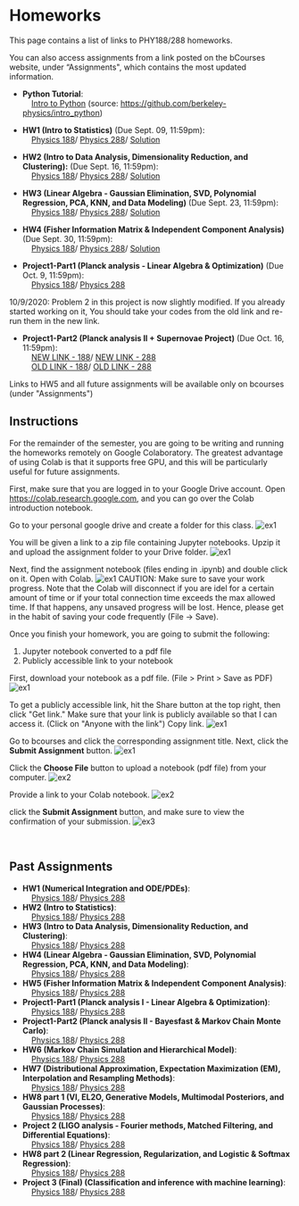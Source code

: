Homeworks 
=========

This page contains a list of links to PHY188/288 homeworks.

You can also access assignments from a link posted on the  bCourses website,  under “Assignments",
which contains the most updated information. 

 - **Python Tutorial**: 
<br> &nbsp; &nbsp; [Intro to Python](http://datahub.berkeley.edu/user-redirect/interact?account=phy188-288-ucb&repo=seljak-fall-2020&branch=master&path=Homework/PythonTutorial/IntrotoPython.ipynb) (source:  https://github.com/berkeley-physics/intro_python)

 - **HW1 (Intro to Statistics)** (Due Sept. 09, 11:59pm): 
 <br> &nbsp; &nbsp; [Physics 188](http://datahub.berkeley.edu/user-redirect/interact?account=phy188-288-ucb&repo=seljak-fall-2020&branch=master&path=Homework/HW1/HW1_188.ipynb)/    [Physics 288](http://datahub.berkeley.edu/user-redirect/interact?account=phy188-288-ucb&repo=seljak-fall-2020&branch=master&path=Homework/HW1/HW1_288.ipynb)/    [Solution](http://datahub.berkeley.edu/user-redirect/interact?account=phy188-288-ucb&repo=seljak-fall-2020&branch=master&path=Homework/HW1/HW1_solution.ipynb
)
 
 - **HW2 (Intro to Data Analysis, Dimensionality Reduction, and Clustering):** (Due Sept. 16, 11:59pm): 
 <br> &nbsp; &nbsp; [Physics 188](http://datahub.berkeley.edu/user-redirect/interact?account=phy188-288-ucb&repo=seljak-fall-2020&branch=master&path=Homework/HW2/HW2_188.ipynb)/    [Physics 288](http://datahub.berkeley.edu/user-redirect/interact?account=phy188-288-ucb&repo=seljak-fall-2020&branch=master&path=Homework/HW2/HW2_288.ipynb)/    [Solution](http://datahub.berkeley.edu/user-redirect/interact?account=phy188-288-ucb&repo=seljak-fall-2020&branch=master&path=Homework/HW2/HW2-solution.ipynb)
 
 - **HW3 (Linear Algebra - Gaussian Elimination, SVD, Polynomial Regression, PCA, KNN, and Data Modeling)** (Due Sept. 23, 11:59pm): 
 <br> &nbsp; &nbsp; [Physics 188](http://datahub.berkeley.edu/user-redirect/interact?account=phy188-288-ucb&repo=seljak-fall-2020&branch=master&path=Homework/HW3/HW3_188.ipynb)/    [Physics 288](http://datahub.berkeley.edu/user-redirect/interact?account=phy188-288-ucb&repo=seljak-fall-2020&branch=master&path=Homework/HW3/HW3_288.ipynb)/    [Solution](http://datahub.berkeley.edu/user-redirect/interact?account=phy188-288-ucb&repo=seljak-fall-2020&branch=master&path=Homework/HW3/HW3-solution.ipynb)
 
 - **HW4 (Fisher Information Matrix & Independent Component Analysis)** (Due Sept. 30, 11:59pm): 
 <br> &nbsp; &nbsp; [Physics 188](http://datahub.berkeley.edu/user-redirect/interact?account=phy188-288-ucb&repo=seljak-fall-2020&branch=master&path=Homework/HW4/HW4_188.ipynb)/    [Physics 288](http://datahub.berkeley.edu/user-redirect/interact?account=phy188-288-ucb&repo=seljak-fall-2020&branch=master&path=Homework/HW4/HW4_288.ipynb)/    [Solution](http://datahub.berkeley.edu/user-redirect/interact?account=phy188-288-ucb&repo=seljak-fall-2020&branch=master&path=Homework/HW4/HW4_solution.ipynb)

 - **Project1-Part1 (Planck analysis - Linear Algebra & Optimization)** (Due Oct. 9, 11:59pm): 
 <br> &nbsp; &nbsp; [Physics 188](http://datahub.berkeley.edu/user-redirect/interact?account=phy188-288-ucb&repo=seljak-fall-2020&branch=master&path=Homework/Project1_part1/Project1_part1_188.ipynb)/    [Physics 288](http://datahub.berkeley.edu/user-redirect/interact?account=phy188-288-ucb&repo=seljak-fall-2020&branch=master&path=Homework/Project1_part1/Project1_part1_288.ipynb)
 
10/9/2020: Problem 2 in this project is now slightly modified. If you already started working on it, You should take your codes from the old link and re-run them in the new link. 

 - **Project1-Part2 (Planck analysis II + Supernovae Project)** (Due Oct. 16, 11:59pm): 
 <br> &nbsp; &nbsp; [NEW LINK - 188](http://datahub.berkeley.edu/user-redirect/interact?account=phy188-288-ucb&repo=seljak-fall-2020&branch=master&path=Homework/Project1_part2_revised/Project1_p2_188.ipynb)/    [NEW LINK - 288](http://datahub.berkeley.edu/user-redirect/interact?account=phy188-288-ucb&repo=seljak-fall-2020&branch=master&path=Homework/Project1_part2_revised/Project1_p2_288.ipynb)
 <br> &nbsp; &nbsp; [OLD LINK - 188](http://datahub.berkeley.edu/user-redirect/interact?account=phy188-288-ucb&repo=seljak-fall-2020&branch=master&path=Homework/Project1_part2/Project1_p2_188.ipynb)/    [OLD LINK - 288](http://datahub.berkeley.edu/user-redirect/interact?account=phy188-288-ucb&repo=seljak-fall-2020&branch=master&path=Homework/Project1_part2/Project1_p2_288.ipynb)
 
Links to HW5 and all future assignments will be available only on bcourses (under "Assignments")
 
<!-- - HW1 (due Sept 4, 11:59pm): [Undergraduate_level](http://datahub.berkeley.edu/user-redirect/interact?account=phy151-ucb&repo=seljak-phy151-fall-2018&branch=master&path=Homework/HW1/HW1_U.ipynb)/    [Graduate_level](http://datahub.berkeley.edu/user-redirect/interact?account=phy151-ucb&repo=seljak-phy151-fall-2018&branch=master&path=Homework/HW1/HW1_G.ipynb)
 - HW2 (due Sept 10, 11:59pm): [Undergraduate_level](http://datahub.berkeley.edu/user-redirect/interact?account=phy151-ucb&repo=seljak-phy151-fall-2018&branch=master&path=Homework/HW2/HW2_U.ipynb)/    [Graduate_level](http://datahub.berkeley.edu/user-redirect/interact?account=phy151-ucb&repo=seljak-phy151-fall-2018&branch=master&path=Homework/HW2/HW2_G.ipynb) 
 - HW3 (due Sept 17, 11:59pm): [Undergraduate_level](http://datahub.berkeley.edu/user-redirect/interact?account=phy151-ucb&repo=seljak-phy151-fall-2018&branch=master&path=Homework/HW3/HW3_U.ipynb)/    [Graduate_level](http://datahub.berkeley.edu/user-redirect/interact?account=phy151-ucb&repo=seljak-phy151-fall-2018&branch=master&path=Homework/HW3/HW3_G.ipynb) 
 - HW4 (due Sept 26, 11:59pm): [Undergraduate_level](http://datahub.berkeley.edu/user-redirect/interact?account=phy151-ucb&repo=seljak-phy151-fall-2018&branch=master&path=Homework/HW4/HW4_U.ipynb)/    [Graduate_level](http://datahub.berkeley.edu/user-redirect/interact?account=phy151-ucb&repo=seljak-phy151-fall-2018&branch=master&path=Homework/HW4/HW4_G.ipynb) 
 - Project1-Part1 (due Oct 5, 11:59pm): [Undergraduate_level](http://datahub.berkeley.edu/user-redirect/interact?account=phy151-ucb&repo=seljak-phy151-fall-2018&branch=master&path=Homework/Project1_part1/Project1_p1_U.ipynb)/    [Graduate_level](http://datahub.berkeley.edu/user-redirect/interact?account=phy151-ucb&repo=seljak-phy151-fall-2018&branch=master&path=Homework/Project1_part1/Project1_p1_G.ipynb) 
 - Project1-Part2 (due Oct 12, 11:59pm): [Undergraduate_level](http://datahub.berkeley.edu/user-redirect/interact?account=phy151-ucb&repo=seljak-phy151-fall-2018&branch=master&path=Homework/Project1_part2/Project1_p2_U.ipynb)/    [Graduate_level](http://datahub.berkeley.edu/user-redirect/interact?account=phy151-ucb&repo=seljak-phy151-fall-2018&branch=master&path=Homework/Project1_part2/Project1_p2_G.ipynb) 
 - Project1-Part3 (due Oct 19, 11:59pm): [Undergraduate_level](http://datahub.berkeley.edu/user-redirect/interact?account=phy151-ucb&repo=seljak-phy151-fall-2018&branch=master&path=Homework/Project1_part3/Project1_p3_U.ipynb)/    [Graduate_level](http://datahub.berkeley.edu/user-redirect/interact?account=phy151-ucb&repo=seljak-phy151-fall-2018&branch=master&path=Homework/Project1_part3/Project1_p3_G.ipynb) 
 - HW5 (due Oct 26, 11:59pm): [Undergraduate_level](http://datahub.berkeley.edu/user-redirect/interact?account=phy151-ucb&repo=seljak-phy151-fall-2018&branch=master&path=Homework/HW5/HW5_U.ipynb)/    [Graduate_level](http://datahub.berkeley.edu/user-redirect/interact?account=phy151-ucb&repo=seljak-phy151-fall-2018&branch=master&path=Homework/HW5/HW5_G.ipynb) 
 - HW6 (due Nov 2, 11:59pm): [Undergraduate_level](http://datahub.berkeley.edu/user-redirect/interact?account=phy151-ucb&repo=seljak-phy151-fall-2018&branch=master&path=Homework/HW6/HW6_U.ipynb)/    [Graduate_level](http://datahub.berkeley.edu/user-redirect/interact?account=phy151-ucb&repo=seljak-phy151-fall-2018&branch=master&path=Homework/HW6/HW6_G.ipynb)
 - HW7 (due Nov 9, 11:59pm): [Undergraduate_level](http://datahub.berkeley.edu/user-redirect/interact?account=phy151-ucb&repo=seljak-phy151-fall-2018&branch=master&path=Homework/HW7/HW7_U.ipynb)/    [Graduate_level](http://datahub.berkeley.edu/user-redirect/interact?account=phy151-ucb&repo=seljak-phy151-fall-2018&branch=master&path=Homework/HW7/HW7_G.ipynb) 
 - Project2 (due Nov 26, 11:59pm): [Undergraduate_level](http://datahub.berkeley.edu/user-redirect/interact?account=phy151-ucb&repo=seljak-phy151-fall-2018&branch=master&path=Homework/Project2/Project2_U.ipynb)/    [Graduate_level](http://datahub.berkeley.edu/user-redirect/interact?account=phy151-ucb&repo=seljak-phy151-fall-2018&branch=master&path=Homework/Project2/Project2_G.ipynb) 
 - HW8 (due Dec 3, 11:59pm): [Undergraduate_level](http://datahub.berkeley.edu/user-redirect/interact?account=phy151-ucb&repo=seljak-phy151-fall-2018&branch=master&path=Homework/HW8/HW8_U.ipynb)/    [Graduate_level](http://datahub.berkeley.edu/user-redirect/interact?account=phy151-ucb&repo=seljak-phy151-fall-2018&branch=master&path=Homework/HW8/HW8_G.ipynb) 
 - Project3 (due Dec 14, 11:59pm): [Undergraduate_level](http://datahub.berkeley.edu/user-redirect/interact?account=phy151-ucb&repo=seljak-phy151-fall-2018&branch=master&path=Homework/Project3/Project3_U.ipynb)/    [Graduate_level](http://datahub.berkeley.edu/user-redirect/interact?account=phy151-ucb&repo=seljak-phy151-fall-2018&branch=master&path=Homework/Project3/Project3_G.ipynb) >
 
 
<!-- - [HW1 (due Sept 5)](http://datahub.berkeley.edu/user-redirect/interact?account=bccp&repo=seljak-phy151-fall-2017&branch=master&path=Homework/HW1/HW1.ipynb)/  [Solution](http://datahub.berkeley.edu/user-redirect/interact?account=bccp&repo=seljak-phy151-fall-2017&branch=master&path=Homework/HW1/HW1-solution.ipynb)
 - [HW2 (due Sept 11)](http://datahub.berkeley.edu/user-redirect/interact?account=bccp&repo=seljak-phy151-fall-2017&branch=master&path=Homework/HW2/HW2.ipynb)/  [Solution](http://datahub.berkeley.edu/user-redirect/interact?account=bccp&repo=seljak-phy151-fall-2017&branch=master&path=Homework/HW2/HW2-solution.ipynb)
 - [HW3 (due Sept 18)](http://datahub.berkeley.edu/user-redirect/interact?account=bccp&repo=seljak-phy151-fall-2017&branch=master&path=Homework/HW3/HW3.ipynb)/  [Solution](http://datahub.berkeley.edu/user-redirect/interact?account=bccp&repo=seljak-phy151-fall-2017&branch=master&path=Homework/HW3/HW3-solution.ipynb)
 - [HW4 (due Sept 25)](http://datahub.berkeley.edu/user-redirect/interact?account=bccp&repo=seljak-phy151-fall-2017&branch=master&path=Homework/HW4/HW4.ipynb)/  [Solution](http://datahub.berkeley.edu/user-redirect/interact?account=bccp&repo=seljak-phy151-fall-2017&branch=master&path=Homework/HW4/HW4-solution.ipynb)
 - [HW5 (due Oct 2)](http://datahub.berkeley.edu/user-redirect/interact?account=bccp&repo=seljak-phy151-fall-2017&branch=master&path=Homework/HW5/HW5.ipynb)/  [Solution](http://datahub.berkeley.edu/user-redirect/interact?account=bccp&repo=seljak-phy151-fall-2017&branch=master&path=Homework/HW5/HW5-solution.ipynb)
 - [Project1 (due Oct 20)](http://datahub.berkeley.edu/user-redirect/interact?account=bccp&repo=seljak-phy151-fall-2017&branch=master&path=Homework/Project1/Project1.ipynb)/  [Solution](http://datahub.berkeley.edu/user-redirect/interact?account=bccp&repo=seljak-phy151-fall-2017&branch=master&path=Homework/Project1/Project1-solution.ipynb)
 - [HW6 (due Nov 1)](http://datahub.berkeley.edu/user-redirect/interact?account=bccp&repo=seljak-phy151-fall-2017&branch=master&path=Homework/HW6/HW6.ipynb)/  [Solution](http://datahub.berkeley.edu/user-redirect/interact?account=bccp&repo=seljak-phy151-fall-2017&branch=master&path=Homework/HW6/HW6-solution.ipynb)
 - [HW7 (due Nov 8)](http://datahub.berkeley.edu/user-redirect/interact?account=bccp&repo=seljak-phy151-fall-2017&branch=master&path=Homework/HW7/HW7.ipynb)/  [Solution](http://datahub.berkeley.edu/user-redirect/interact?account=bccp&repo=seljak-phy151-fall-2017&branch=master&path=Homework/HW7/HW7-solution.ipynb)
 - [HW8 (due Nov 15)](http://datahub.berkeley.edu/user-redirect/interact?account=bccp&repo=seljak-phy151-fall-2017&branch=master&path=Homework/HW8/HW8.ipynb)/  [Solution](http://datahub.berkeley.edu/user-redirect/interact?account=bccp&repo=seljak-phy151-fall-2017&branch=master&path=Homework/HW8/HW8-solution.ipynb)
 - [Project2 (due Nov 29)](http://datahub.berkeley.edu/user-redirect/interact?account=bccp&repo=seljak-phy151-fall-2017&branch=master&path=Homework/Project2/Project2.ipynb)/  [Solution](http://datahub.berkeley.edu/user-redirect/interact?account=bccp&repo=seljak-phy151-fall-2017&branch=master&path=Homework/Project2/Project2-solution.ipynb)
 - [Project3 (due Dec 13)](http://datahub.berkeley.edu/user-redirect/interact?account=bccp&repo=seljak-phy151-fall-2017&branch=master&path=Homework/Project3/Project3.ipynb) -->
<!-- - ``TO BE POSTED`` -->
<!-- - [HW2 ??? ??, 2017](http://datahub.berkeley.edu/user-redirect/interact?account=bccp&repo=seljak-phy151-fall-2017&branch=master&path=Homework/HW2/HW2.ipynb) -->
<!-- - [HW3 ??? ??, 2017](http://datahub.berkeley.edu/user-redirect/interact?account=bccp&repo=seljak-phy151-fall-2017&branch=master&path=Homework/HW3/HW3.ipynb) -->
<!-- - [HW4 ??? ??, 2017](http://datahub.berkeley.edu/user-redirect/interact?account=bccp&repo=seljak-phy151-fall-2017&branch=master&path=Homework/HW4/HW4.ipynb) -->

Instructions
------------

For the remainder of the semester, you are going to be writing and running the homeworks remotely on Google Colaboratory.
The greatest advantage of using Colab is that it supports free GPU, and this will be particularly useful for future assignments.

First, make sure that you are logged in to your Google Drive account. 
Open https://colab.research.google.com, and you can go over the Colab introduction notebook. 

Go to your personal google drive and create a folder for this class. 
![ex1](img/colab1.png "Example1")

You will be given a link to a zip file containing Jupyter notebooks. Upzip it and upload the assignment folder to your Drive folder. 
![ex1](img/colab2.png "Example2")

Next, find the assignment notebook (files ending in .ipynb) and double click on it. Open with Colab. 
![ex1](img/colab3.png "Example3")
CAUTION: Make sure to save your work progress. Note that the Colab will disconnect if you are idel for a certain amount of time or if your total connection time exceeds the max allowed time. If that happens, any unsaved progress will be lost. Hence, please get in the habit of saving your code frequently (File -> Save). 

Once you finish your homework, you are going to submit the following:
1. Jupyter notebook converted to a pdf file
2. Publicly accessible link to your notebook

First, download your notebook as a pdf file. (File > Print > Save as PDF) 
![ex1](img/colab5.png "Example5")

To get a publicly accessible link, hit the Share button at the top right, then click "Get link." Make sure that your link is publicly available so that I can access it. (Click on "Anyone with the link") Copy link. 
![ex1](img/colab6.png "Example6")

Go to bcourses and click the corresponding assignment title. Next, click the **Submit Assignment** button.
![ex1](img/submission_ex1.png "Example1")

Click the **Choose File** button to upload a notebook (pdf file) from your computer. 
![ex2](img/submission_ex2.png "Example2")

Provide a link to your Colab notebook. 
![ex2](img/colab7.png "Example7")

click the **Submit Assignment** button, and make sure to view the confirmation of your submission.
![ex3](img/submission_ex3.png "Example3")

   
<br>


Past Assignments
------------

 - **HW1 (Numerical Integration and ODE/PDEs)**: 
 <br> &nbsp; &nbsp; [Physics 188](https://nbviewer.jupyter.org/github/phy188-288-ucb/seljak-fall-2019/blob/master/Homework/HW1/HW1_188.ipynb)/    [Physics 288](https://nbviewer.jupyter.org/github/phy188-288-ucb/seljak-fall-2019/blob/master/Homework/HW1/HW1_288.ipynb)
 - **HW2 (Intro to Statistics)**: 
 <br> &nbsp; &nbsp; [Physics 188](https://nbviewer.jupyter.org/github/phy188-288-ucb/seljak-fall-2019/blob/master/Homework/HW2/HW2_188.ipynb)/    [Physics 288](https://nbviewer.jupyter.org/github/phy188-288-ucb/seljak-fall-2019/blob/master/Homework/HW2/HW2_288.ipynb)
 - **HW3 (Intro to Data Analysis, Dimensionality Reduction, and Clustering)**: 
 <br> &nbsp; &nbsp; [Physics 188](https://nbviewer.jupyter.org/github/phy188-288-ucb/seljak-fall-2019/blob/master/Homework/HW3/HW3_188.ipynb)/    [Physics 288](https://nbviewer.jupyter.org/github/phy188-288-ucb/seljak-fall-2019/blob/master/Homework/HW3/HW3_288.ipynb)
 - **HW4 (Linear Algebra - Gaussian Elimination, SVD, Polynomial Regression, PCA, KNN, and Data Modeling)**: 
 <br> &nbsp; &nbsp; [Physics 188](https://nbviewer.jupyter.org/github/phy188-288-ucb/seljak-fall-2019/blob/master/Homework/HW4/HW4_188.ipynb)/    [Physics 288](https://nbviewer.jupyter.org/github/phy188-288-ucb/seljak-fall-2019/blob/master/Homework/HW4/HW4_288.ipynb)
 - **HW5 (Fisher Information Matrix & Independent Component Analysis)**: 
 <br> &nbsp; &nbsp; [Physics 188](https://nbviewer.jupyter.org/github/phy188-288-ucb/seljak-fall-2019/blob/master/Homework/HW5/HW5_188.ipynb)/    [Physics 288](https://nbviewer.jupyter.org/github/phy188-288-ucb/seljak-fall-2019/blob/master/Homework/HW5/HW5_288.ipynb)
 - **Project1-Part1 (Planck analysis I - Linear Algebra & Optimization)**: 
 <br> &nbsp; &nbsp; [Physics 188](https://nbviewer.jupyter.org/github/phy188-288-ucb/seljak-fall-2019/blob/master/Homework/Project1_part1/Project1_part1_188.ipynb)/    [Physics 288](https://nbviewer.jupyter.org/github/phy188-288-ucb/seljak-fall-2019/blob/master/Homework/Project1_part1/Project1_part1_288.ipynb)
 - **Project1-Part2 (Planck analysis II - Bayesfast & Markov Chain Monte Carlo)**: 
 <br> &nbsp; &nbsp; [Physics 188](https://nbviewer.jupyter.org/github/phy188-288-ucb/seljak-fall-2019/blob/master/Homework/Project1_part2/Project1_p2_188.ipynb)/    [Physics 288](https://nbviewer.jupyter.org/github/phy188-288-ucb/seljak-fall-2019/blob/master/Homework/Project1_part2/Project1_p2_288.ipynb)
 - **HW6 (Markov Chain Simulation and Hierarchical Model)**: 
 <br> &nbsp; &nbsp; [Physics 188](https://nbviewer.jupyter.org/github/phy188-288-ucb/seljak-fall-2019/blob/master/Homework/HW6/HW6_188.ipynb)/    [Physics 288](https://nbviewer.jupyter.org/github/phy188-288-ucb/seljak-fall-2019/blob/master/Homework/HW6/HW6_288.ipynb)
 - **HW7 (Distributional Approximation, Expectation Maximization (EM), Interpolation and Resampling Methods)**: 
 <br> &nbsp; &nbsp; [Physics 188](https://nbviewer.jupyter.org/github/phy188-288-ucb/seljak-fall-2019/blob/master/Homework/HW7/HW7_188.ipynb)/    [Physics 288](https://nbviewer.jupyter.org/github/phy188-288-ucb/seljak-fall-2019/blob/master/Homework/HW7/HW7_288.ipynb)
 - **HW8 part 1 (VI, EL2O, Generative Models, Multimodal Posteriors, and Gaussian Processes)**: 
 <br> &nbsp; &nbsp; [Physics 188](https://nbviewer.jupyter.org/github/phy188-288-ucb/seljak-fall-2019/blob/master/Homework/HW8/notebooks/HW8_188.ipynb)/    [Physics 288](https://nbviewer.jupyter.org/github/phy188-288-ucb/seljak-fall-2019/blob/master/Homework/HW8/notebooks/HW8_288.ipynb)
 - **Project 2 (LIGO analysis - Fourier methods, Matched Filtering, and Differential Equations)**: 
 <br> &nbsp; &nbsp; [Physics 188](https://nbviewer.jupyter.org/github/phy188-288-ucb/seljak-fall-2019/blob/master/Homework/Project2/Project2_188.ipynb)/    [Physics 288](https://nbviewer.jupyter.org/github/phy188-288-ucb/seljak-fall-2019/blob/master/Homework/Project2/Project2_288.ipynb)
 - **HW8 part 2 (Linear Regression, Regularization, and Logistic & Softmax Regression)**: 
 <br> &nbsp; &nbsp; [Physics 188](https://nbviewer.jupyter.org/github/phy188-288-ucb/seljak-fall-2019/blob/master/Homework/HW8_p2/HW8_p2_188.ipynb)/    [Physics 288](https://nbviewer.jupyter.org/github/phy188-288-ucb/seljak-fall-2019/blob/master/Homework/HW8_p2/HW8_p2_288.ipynb)
 - **Project 3 (Final) (Classification and inference with machine learning)**: 
 <br> &nbsp; &nbsp; [Physics 188](https://nbviewer.jupyter.org/github/phy188-288-ucb/seljak-fall-2019/blob/master/Homework/Project3/Project3_188.ipynb)/    [Physics 288](https://nbviewer.jupyter.org/github/phy188-288-ucb/seljak-fall-2019/blob/master/Homework/Project3/Project3_288.ipynb)


   
   
<!-- Past Assignments:
To download a Jupyter notebook, right click the link and save it as an .ipynb file.

<!-- - **HW1** (Numerical Integration and ODE/PDEs): [PDF](https://raw.githubusercontent.com/phy188-288-ucb/seljak-fall-2019/master/Homework/HW1.pdf)/  [Jupyter notebook](https://raw.githubusercontent.com/phy188-288-ucb/seljak-fall-2019/master/Homework/HW1.ipynb)
 
<!-- - **HW2** (Intro to Statistics): [PDF](https://raw.githubusercontent.com/phy188-288-ucb/seljak-fall-2019/master/Homework/HW2.pdf)/  [Jupyter notebook](https://raw.githubusercontent.com/phy188-288-ucb/seljak-fall-2019/master/Homework/HW2.ipynb)
 
<!-- - **HW3** (Intro to Statistics - Part 2): [PDF](https://raw.githubusercontent.com/phy188-288-ucb/seljak-fall-2019/master/Homework/HW3.pdf)/  [Jupyter notebook](https://raw.githubusercontent.com/phy188-288-ucb/seljak-fall-2019/master/Homework/HW3.ipynb)

<!-- - **HW4** (Linear Algebra and Data Modeling): [PDF](https://raw.githubusercontent.com/phy188-288-ucb/seljak-fall-2019/master/Homework/HW4.pdf)/  [Jupyter notebook](https://raw.githubusercontent.com/phy188-288-ucb/seljak-fall-2019/master/Homework/HW4.ipynb)

<!-- - **HW5** (Markov Chain Simulation and Hierarchical Model): [PDF](https://raw.githubusercontent.com/phy188-288-ucb/seljak-fall-2019/master/Homework/HW5.pdf)/  [Jupyter notebook](https://raw.githubusercontent.com/phy188-288-ucb/seljak-fall-2019/master/Homework/HW5.ipynb)
 
<!-- - **Project 1 - part 1** (Fisher Information Matrix): [PDF](https://raw.githubusercontent.com/phy188-288-ucb/seljak-fall-2019/master/Homework/Project1_p1.pdf)/  [Jupyter notebook](https://raw.githubusercontent.com/phy188-288-ucb/seljak-fall-2019/master/Homework/Project1_p1.ipynb)
 
<!-- - **Project 1 - part 2** (Linear Algebra and Optimization): [PDF](https://raw.githubusercontent.com/phy188-288-ucb/seljak-fall-2019/master/Homework/Project1_p2.pdf)/  [Jupyter notebook](https://raw.githubusercontent.com/phy188-288-ucb/seljak-fall-2019/master/Homework/Project1_p2.ipynb)
 
<!-- - **Project 1 - part 1** (Markov chain Monte Carlo): [PDF](https://raw.githubusercontent.com/phy188-288-ucb/seljak-fall-2019/master/Homework/Project1_p3.pdf)/  [Jupyter notebook](https://raw.githubusercontent.com/phy188-288-ucb/seljak-fall-2019/master/Homework/Project1_p3.ipynb)
 
<!-- - **HW6** (MLE, MCMC, Interpolation, Expectation Maximization (EM), and Resampling Methods): [PDF](https://raw.githubusercontent.com/phy188-288-ucb/seljak-fall-2019/master/Homework/HW6.pdf)/  [Jupyter notebook](https://raw.githubusercontent.com/phy188-288-ucb/seljak-fall-2019/master/Homework/HW6.ipynb)
 
<!-- - **HW7** (Distributional Approximation and Gaussian Processes): [PDF](https://raw.githubusercontent.com/phy188-288-ucb/seljak-fall-2019/master/Homework/HW7.pdf)/  [Jupyter notebook](https://raw.githubusercontent.com/phy188-288-ucb/seljak-fall-2019/master/Homework/HW7.ipynb)
 
<!-- - **Project 2** (Fourier methods, Matched Filtering, and Differential Equations): [PDF](https://raw.githubusercontent.com/phy188-288-ucb/seljak-fall-2019/master/Homework/Project2.pdf)/  [Jupyter notebook](https://raw.githubusercontent.com/phy188-288-ucb/seljak-fall-2019/master/Homework/Project2.ipynb)
 
<!-- - **HW8** (Linear Regression, Regularization, and Logistic & Softmax Regression): [PDF](https://raw.githubusercontent.com/phy188-288-ucb/seljak-fall-2019/master/Homework/HW8.pdf)/  [Jupyter notebook](https://raw.githubusercontent.com/phy188-288-ucb/seljak-fall-2019/master/Homework/HW8.ipynb)

<!-- - **Project 3** (Classification and inference with machine learning): [PDF](https://raw.githubusercontent.com/phy188-288-ucb/seljak-fall-2019/master/Homework/Project3.pdf)/  [Jupyter notebook](https://raw.githubusercontent.com/phy188-288-ucb/seljak-fall-2019/master/Homework/Project3.ipynb)
